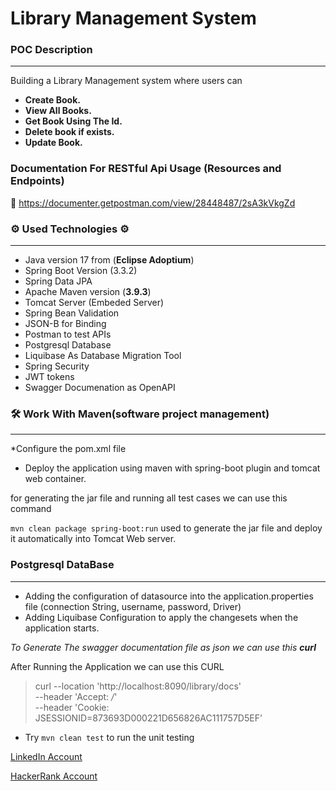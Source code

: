 # Library Management System

### **POC Description**

-----
Building a Library Management system where users can
- **Create Book.**
- **View All Books.**
- **Get Book Using The Id.**
- **Delete book if exists.**
- **Update Book.**

### Documentation For RESTful Api Usage (Resources and Endpoints)

📧 https://documenter.getpostman.com/view/28448487/2sA3kVkgZd

### ⚙ Used Technologies ⚙

---
* Java version 17 from (**Eclipse Adoptium**)
* Spring Boot Version (3.3.2)
* Spring Data JPA
* Apache Maven version (**3.9.3**)
* Tomcat Server (Embeded Server)
* Spring Bean Validation
* JSON-B for Binding
* Postman to test APIs
* Postgresql Database
* Liquibase As Database Migration Tool
* Spring Security
* JWT tokens
* Swagger Documenation as OpenAPI

### 🛠 Work With Maven(software project management)

---
*Configure the pom.xml file
* Deploy the application using maven with spring-boot plugin and tomcat web container.

for generating the jar file and running all test cases we can use this command

`mvn clean package spring-boot:run` used to generate the jar file 
and deploy it automatically into Tomcat Web server.




### Postgresql DataBase

---
* Adding the configuration of datasource into the application.properties file (connection String, username, password, Driver)
* Adding Liquibase Configuration to apply the changesets when the application starts.


*To Generate The swagger documentation file as json we can use this **curl***

After Running the Application we can use this CURL
>curl --location 'http://localhost:8090/library/docs' \
--header 'Accept: */*' \
--header 'Cookie: JSESSIONID=873693D000221D656826AC111757D5EF'

- Try
`mvn clean test` to run the unit testing 



[LinkedIn Account](https://www.linkedin.com/in/abdallah96)


[HackerRank Account](https://www.hackerrank.com/profile/abdallahsameer22)

